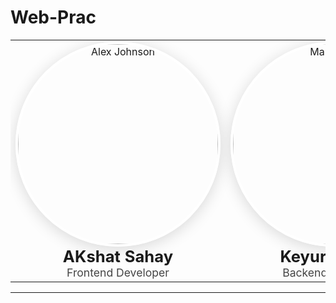 # Web-Prac
<!-- 
  Two large, crisp profile cards side by side using HTML for layout inside Markdown.
  Replace the image URLs with your own high-resolution images (ideally at least 320x320px).
-->

<table>
  <tr>
    <td align="center" valign="top" width="400">
      <img src="https://github.com/KEYUR141.png" width="320" height="320" style="border-radius:50%;border:4px solid #fff;box-shadow:0 4px 24px rgba(0,0,0,0.15);" alt="Alex Johnson"/><br>
      <strong style="font-size:1.6em;">AKshat Sahay</strong><br>
      <span style="font-size:1.1em;color:#444;">
        Frontend Developer
      </span>
    </td>
    <td align="center" valign="top" width="400">
      <img src="https://github.com/KEYUR141.png" width="320" height="320" style="border-radius:50%;border:4px solid #fff;box-shadow:0 4px 24px rgba(0,0,0,0.15);" alt="Maria Smith"/><br>
      <strong style="font-size:1.6em;">Keyur Sherke</strong><br>
      <span style="font-size:1.1em;color:#444;">
       Backend Developer
      </span>
    </td>
  </tr>
</table>

---


